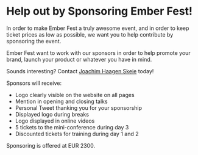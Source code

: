 Help out by Sponsoring Ember Fest!
==========================================

In order to make Ember Fest a truly awesome event, and in order to keep ticket prices as low as possible, we want you to help contribute by sponsoring the event. 

Ember Fest want to work with our sponsors in order to help promote your brand, launch your product or whatever you have in mind.

Sounds interesting? Contact <a href="mailto:joachim@haagen-software.no">Joachim Haagen Skeie</a> today!

Sponsors will receive: 

- Logo clearly visible on the website on all pages
- Mention in opening and closing talks
- Personal Tweet thanking you for your sponsorship
- Displayed logo during breaks
- Logo displayed in online videos
- 5 tickets to the mini-conference during day 3
- Discounted tickets for training during day 1 and 2

Sponsoring is offered at EUR 2300.